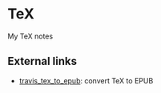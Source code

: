 # TeX

My TeX notes

## External links

 * [travis_tex_to_epub](https://github.com/richelbilderbeek/travis_tex_to_epub): convert TeX to EPUB

